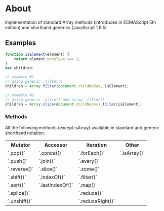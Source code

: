 # About
Implementation of standard Array methods (introduced in ECMAScript 5th edition) and shorthand generics (JavaScript 1.8.5)

## Examples
```javascript
function isElement(element) {
	return element.nodeType === 1;
}
var children;

// example #1 
// using generic .filter()
children = Array.filter(document.childNodes, isElement);

// example #2
// using generic .slice() and array .filter()
children = Array.slice(document.childNodes).filter(isElement);
```

### Methods
All the following methods (except isArray) available in standard and generic shorthand notation:

<table style="table-layout:fixed">
    <tr>
        <th>Mutator</th>
        <th>Accessor</th>
        <th>Iteration</th>
        <th>Other</th>
    </tr>
    <tr>
        <td>`.pop()`</td>
        <td>`.concat()`</td>
        <td>`.forEach()`</td>
        <td>`.isArray()`</td>
    </tr>
     <tr>
        <td>`.push()`</td>
        <td>`.join()`</td>
        <td>`.every()`</td>
        <td></td>
    </tr>
    <tr>
        <td>`.reverse()`</td>
        <td>`.slice()`</td>
        <td>`.some()`</td>
        <td></td>
    </tr>
    <tr>
        <td>`.shift()`</td>
        <td>`.indexOf()`</td>
        <td>`.filter()`</td>
        <td></td>
    </tr>
    <tr>
        <td>`.sort()`</td>
        <td>`.lastIndexOf()`</td>
        <td>`.map()`</td>
        <td></td>
    </tr>
    <tr>
        <td>`.splice()`</td>
        <td></td>
        <td>`.reduce()`</td>
        <td></td>
    </tr>
    <tr>
        <td>`.unshift()`</td>
        <td></td>
        <td>`.reduceRight()`</td>
        <td></td>
    </tr>
</table>
